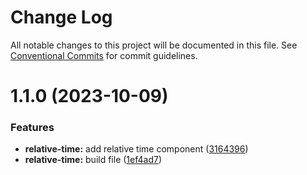 # Change Log

All notable changes to this project will be documented in this file.
See [Conventional Commits](https://conventionalcommits.org) for commit guidelines.

# 1.1.0 (2023-10-09)


### Features

* **relative-time:** add relative time component ([3164396](https://github.com/joinbox/ui-components/commit/3164396580b88e66c6204c30a2d37b79ca638130))
* **relative-time:** build file ([1ef4ad7](https://github.com/joinbox/ui-components/commit/1ef4ad7f216245a2ade33fb8c420fb5954c0f98b))
